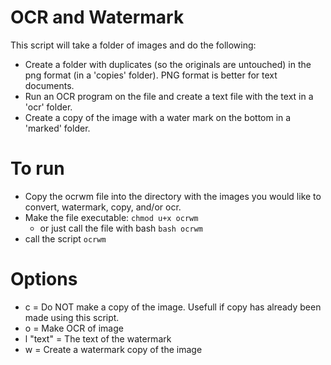 # OCR and Watermark

This script will take a folder of images and do the following:

- Create a folder with duplicates (so the originals are untouched) in the png format (in a 'copies' folder). PNG format is better for text documents.
- Run an OCR program on the file and create a text file with the text in a 'ocr' folder.
- Create a copy of the image with a water mark on the bottom in a 'marked' folder.


# To run

- Copy the ocrwm file into the directory with the images you would like to convert, watermark, copy, and/or ocr.
- Make the file executable:
   ```chmod u+x ocrwm```
  - or just call the file with bash
    ```bash ocrwm```
- call the script
   ```ocrwm```


# Options

- c = Do NOT make a copy of the image. Usefull if copy has already been made
  using this script.
- o = Make OCR of image
- l "text" = The text of the watermark
- w = Create a watermark copy of the image
